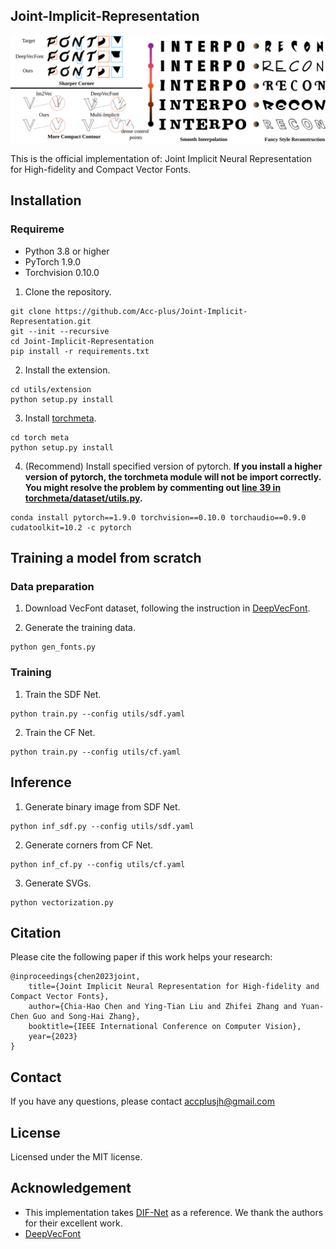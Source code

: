 ## Joint-Implicit-Representation


<!-- <p align="center"> 
<img src="/imgs/JIF.png" width="800">
</p> -->

![image](images/teaser.svg)
 
This is the official implementation of: Joint Implicit Neural Representation for High-fidelity and Compact Vector Fonts.

## Installation

### Requireme
- Python 3.8 or higher
- PyTorch 1.9.0
- Torchvision 0.10.0
  

1. Clone the repository.
```
git clone https://github.com/Acc-plus/Joint-Implicit-Representation.git
git --init --recursive
cd Joint-Implicit-Representation
pip install -r requirements.txt
```

2. Install the extension.
```
cd utils/extension
python setup.py install
```

3. Install [torchmeta](https://github.com/tristandeleu/pytorch-meta).
```
cd torch meta
python setup.py install
```

4. (Recommend) Install specified version of pytorch. **If you install a higher version of pytorch, the torchmeta module will not be import correctly. You might resolve the problem by commenting out [line 39 in torchmeta/dataset/utils.py](https://github.com/tristandeleu/pytorch-meta/blob/d55d89ebd47f340180267106bde3e4b723f23762/torchmeta/datasets/utils.py#L39).**
```
conda install pytorch==1.9.0 torchvision==0.10.0 torchaudio==0.9.0 cudatoolkit=10.2 -c pytorch
```

## Training a model from scratch

### Data preparation

1. Download VecFont dataset, following the instruction in [DeepVecFont](https://gigthub.com/yizhiwang96/deepvecfont).
   
2. Generate the training data.
```
python gen_fonts.py
```


### Training

1. Train the SDF Net.

```
python train.py --config utils/sdf.yaml
```

2. Train the CF Net.

```
python train.py --config utils/cf.yaml
```

## Inference

1. Generate binary image from SDF Net.

```
python inf_sdf.py --config utils/sdf.yaml
```

2. Generate corners from CF Net.

```
python inf_cf.py --config utils/cf.yaml
```

3. Generate SVGs.
   
```
python vectorization.py
```

## Citation

Please cite the following paper if this work helps your research:

    @inproceedings{chen2023joint,
		title={Joint Implicit Neural Representation for High-fidelity and Compact Vector Fonts},
    	author={Chia-Hao Chen and Ying-Tian Liu and Zhifei Zhang and Yuan-Chen Guo and Song-Hai Zhang},
	    booktitle={IEEE International Conference on Computer Vision},
	    year={2023}
	}

## Contact
If you have any questions, please contact accplusjh@gmail.com

## License

Licensed under the MIT license.

## Acknowledgement
- This implementation takes [DIF-Net](https://github.com/microsoft/DIF-Net) as a reference. We thank the authors for their excellent work. 
- [DeepVecFont](https://github.com/yizhiwang96/deepvecfont)

